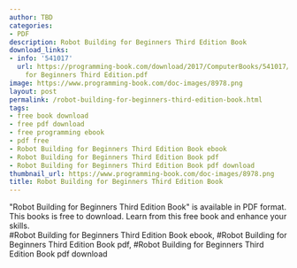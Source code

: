 ```yaml
---
author: TBD
categories:
- PDF
description: Robot Building for Beginners Third Edition Book
download_links:
- info: '541017'
  url: https://programming-book.com/download/2017/ComputerBooks/541017/Robot Building
    for Beginners Third Edition.pdf
image: https://www.programming-book.com/doc-images/8978.png
layout: post
permalink: /robot-building-for-beginners-third-edition-book.html
tags:
- free book download
- free pdf download
- free programming ebook
- pdf free
- Robot Building for Beginners Third Edition Book ebook
- Robot Building for Beginners Third Edition Book pdf
- Robot Building for Beginners Third Edition Book pdf download
thumbnail_url: https://www.programming-book.com/doc-images/8978.png
title: Robot Building for Beginners Third Edition Book
---
```


 
<div class="item-desc text-justify">
  "Robot Building for Beginners Third Edition Book" is available in PDF format. This books is free to download. Learn from this free book and enhance your skills.
  <br>
  #Robot Building for Beginners Third Edition Book ebook, #Robot Building for Beginners Third Edition Book pdf, #Robot Building for Beginners Third Edition Book pdf download
</div>